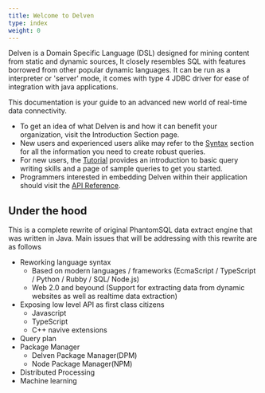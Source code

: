 ```yaml
---
title: Welcome to Delven
type: index
weight: 0
---
```


Delven is a Domain Specific Language  (DSL) designed for mining content from static and dynamic sources, It closely resembles SQL with features borrowed from other popular dynamic languages.
It can be run as a interpreter or 'server' mode, it comes with type 4 JDBC driver for ease of integration with java applications.

This documentation is your guide to an advanced new world of real-time data connectivity.

* To get an idea of what Delven is and how it can benefit your organization, visit the Introduction Section page.
* New users and experienced users alike may refer to the [Syntax](/syntax) section for all the information you need to create robust queries. 
* For new users, the [Tutorial](/examples ) provides an introduction to basic query writing skills and a page of sample queries to get you started.
* Programmers interested in embedding Delven within their application should visit the [API Reference](/api).

## Under the hood

This is a complete rewrite of original PhantomSQL data extract engine that was written in Java.
Main issues that will be addressing with this rewrite are as follows

* Reworking language syntax
  * Based on modern languages / frameworks (EcmaScript / TypeScript / Python / Rubby / SQL/ Node.js)
  * Web 2.0 and beyound (Support for extracting data from dynamic websites as well as realtime data extraction)
* Exposing low level API as first class citizens
  * Javascript
  * TypeScript
  * C++ navive extensions  
* Query plan
* Package Manager
  * Delven Package Manager(DPM)
  * Node Package Manager(NPM)
* Distributed Processing
* Machine learning